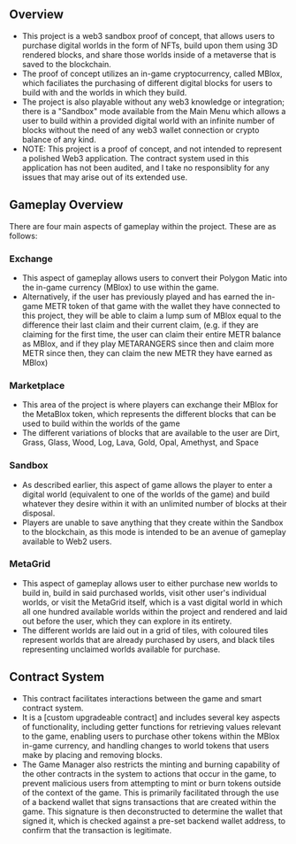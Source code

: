 
## Overview

- This project is a web3 sandbox proof of concept, that allows users to purchase digital worlds in the form of NFTs, build upon them using 3D rendered blocks, and share those worlds inside of a metaverse that is saved to the blockchain.
- The proof of concept utilizes an in-game cryptocurrency, called MBlox, which faciliates the purchasing of different digital blocks for users to build with and the worlds in which they build.
- The project is also playable without any web3 knowledge or integration; there is a "Sandbox" mode available from the Main Menu which allows a user to build within a provided digital world with an infinite number of blocks without the need of any web3 wallet connection or crypto balance of any kind.
- NOTE: This project is a proof of concept, and not intended to represent a polished Web3 application. The contract system used in this application has not been audited, and I take no responsiblity for any issues that may arise out of its extended use.

## Gameplay Overview

There are four main aspects of gameplay within the project. These are as follows:

### Exchange

- This aspect of gameplay allows users to convert their Polygon Matic into the in-game currency (MBlox) to use within the game.
- Alternatively, if the user has previously played and has earned the in-game METR token of that game with the wallet they have connected to this project, they will be able to claim a lump sum of MBlox equal to the difference their last claim and their current claim, (e.g. if they are claiming for the first time, the user can claim their entire METR balance as MBlox, and if they play METARANGERS since then and claim more METR since then, they can claim the new METR they have earned as MBlox)

### Marketplace

- This area of the project is where players can exchange their MBlox for the MetaBlox token, which represents the different blocks that can be used to build within the worlds of the game
- The different variations of blocks that are available to the user are Dirt, Grass, Glass, Wood, Log, Lava, Gold, Opal, Amethyst, and Space
### Sandbox

- As described earlier, this aspect of game allows the player to enter a digital world (equivalent to one of the worlds of the game) and build whatever they desire within it with an unlimited number of blocks at their disposal.
- Players are unable to save anything that they create within the Sandbox to the blockchain, as this mode is intended to be an avenue of gameplay available to Web2 users.

### MetaGrid

- This aspect of gameplay allows user to either purchase new worlds to build in, build in said purchased worlds, visit other user's individual worlds, or visit the MetaGrid itself, which is a vast digital world in which all one hundred available worlds within the project and rendered and laid out before the user, which they can explore in its entirety.
- The different worlds are laid out in a grid of tiles, with coloured tiles represent worlds that are already purchased by users, and black tiles representing unclaimed worlds available for purchase.

## Contract System

- This contract facilitates interactions between the game and smart contract system.
- It is a [custom upgradeable contract] and includes several key aspects of functionality, including getter functions for retrieving values relevant to the game, enabling users to purchase other tokens within the MBlox in-game currency, and handling changes to world tokens that users make by placing and removing blocks.
- The Game Manager also restricts the minting and burning capability of the other contracts in the system to actions that occur in the game, to prevent malicious users from attempting to mint or burn tokens outside of the context of the game. This is primarily facilitated through the use of a backend wallet that signs transactions that are created within the game. This signature is then deconstructed to determine the wallet that signed it, which is checked against a pre-set backend wallet address, to confirm that the transaction is legitimate.

